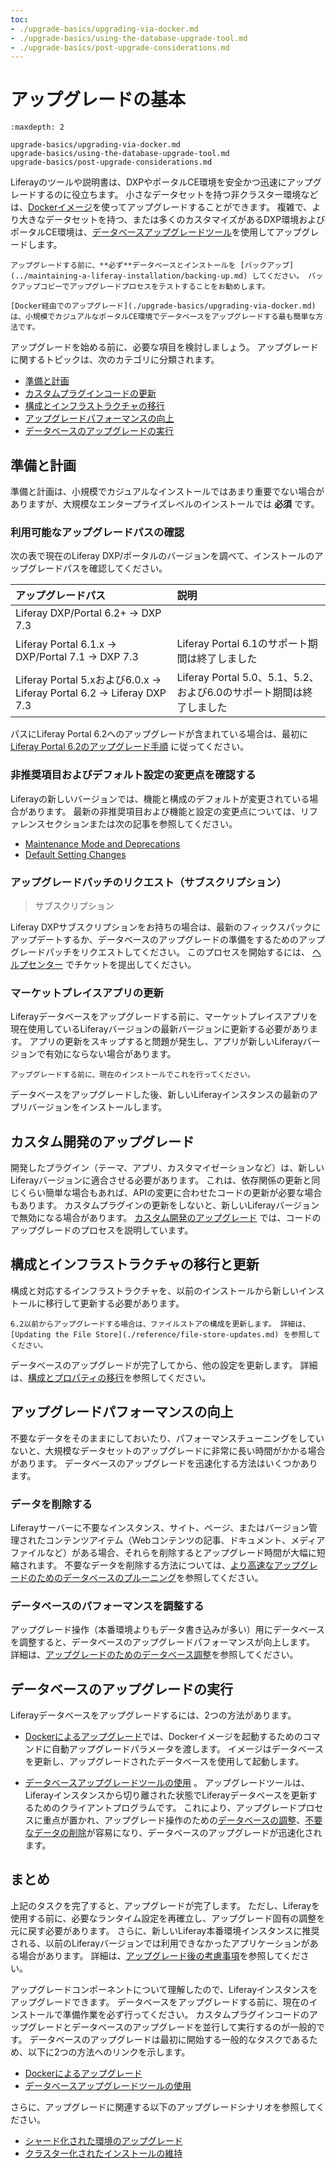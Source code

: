 ```yaml
---
toc:
- ./upgrade-basics/upgrading-via-docker.md
- ./upgrade-basics/using-the-database-upgrade-tool.md
- ./upgrade-basics/post-upgrade-considerations.md
---
```

# アップグレードの基本

```{toctree}
:maxdepth: 2

upgrade-basics/upgrading-via-docker.md
upgrade-basics/using-the-database-upgrade-tool.md
upgrade-basics/post-upgrade-considerations.md
```

Liferayのツールや説明書は、DXPやポータルCE環境を安全かつ迅速にアップグレードするのに役立ちます。 小さなデータセットを持つ非クラスター環境などは、[Dockerイメージ](./upgrade-basics/upgrading-via-docker.md)を使ってアップグレードすることができます。 複雑で、より大きなデータセットを持つ、または多くのカスタマイズがあるDXP環境およびポータルCE環境は、[データベースアップグレードツール](./upgrade-basics/using-the-database-upgrade-tool.md)を使用してアップグレードします。

```{warning}
アップグレードする前に、**必ず**データベースとインストールを [バックアップ](../maintaining-a-liferay-installation/backing-up.md) してください。 バックアップコピーでアップグレードプロセスをテストすることをお勧めします。
```

```{note}
[Docker経由でのアップグレード](./upgrade-basics/upgrading-via-docker.md) は、小規模でカジュアルなポータルCE環境でデータベースをアップグレードする最も簡単な方法です。
```

アップグレードを始める前に、必要な項目を検討しましょう。 アップグレードに関するトピックは、次のカテゴリに分類されます。

  - [準備と計画](#preparation-and-planning)
  - [カスタムプラグインコードの更新](#updating-custom-plugin-code)
  - [構成とインフラストラクチャの移行](#migrating-and-updating-configurations-and-infrastructure)
  - [アップグレードパフォーマンスの向上](#improving-upgrade-performance)
  - [データベースのアップグレードの実行](#executing-the-database-upgrade)

<a name="preparation-and-planning" />

## 準備と計画

準備と計画は、小規模でカジュアルなインストールではあまり重要でない場合がありますが、大規模なエンタープライズレベルのインストールでは **必須** です。

### 利用可能なアップグレードパスの確認

次の表で現在のLiferay DXP/ポータルのバージョンを調べて、インストールのアップグレードパスを確認してください。

| アップグレードパス                                                         | 説明                                              |
| :--- | :--- |
| Liferay DXP/Portal 6.2+ → DXP 7.3                                 |                                                 |
| Liferay Portal 6.1.x → DXP/Portal 7.1 → DXP 7.3                   | Liferay Portal 6.1のサポート期間は終了しました                |
| Liferay Portal 5.xおよび6.0.x → Liferay Portal 6.2 → Liferay DXP 7.3 | Liferay Portal 5.0、5.1、5.2、および6.0のサポート期間は終了しました |

パスにLiferay Portal 6.2へのアップグレードが含まれている場合は、最初に [Liferay Portal 6.2のアップグレード手順](https://help.liferay.com/hc/ja/articles/360017903232-Upgrading-Liferay) に従ってください。

### 非推奨項目およびデフォルト設定の変更点を確認する

Liferayの新しいバージョンでは、機能と構成のデフォルトが変更されている場合があります。 最新の非推奨項目および機能と設定の変更点については、リファレンスセクションまたは次の記事を参照してください。

  - [Maintenance Mode and Deprecations](./reference/maintenance-mode-and-deprecations-in-7-3.md)
  - [Default Setting Changes](./reference/default-setting-changes-in-7-3.md)

### アップグレードパッチのリクエスト（サブスクリプション）

> サブスクリプション

Liferay DXPサブスクリプションをお持ちの場合は、最新のフィックスパックにアップデートするか、データベースのアップグレードの準備をするためのアップグレードパッチをリクエストしてください。 このプロセスを開始するには、 [ヘルプセンター](https://help.liferay.com/hc/requests/new) でチケットを提出してください。

### マーケットプレイスアプリの更新

Liferayデータベースをアップグレードする前に、マーケットプレイスアプリを現在使用しているLiferayバージョンの最新バージョンに更新する必要があります。 アプリの更新をスキップすると問題が発生し、アプリが新しいLiferayバージョンで有効にならない場合があります。

```{important}
アップグレードする前に、現在のインストールでこれを行ってください。
```

データベースをアップグレードした後、新しいLiferayインスタンスの最新のアプリバージョンをインストールします。

<a name="upgrading-custom-development" />

## カスタム開発のアップグレード

開発したプラグイン（テーマ、アプリ、カスタマイゼーションなど）は、新しいLiferayバージョンに適合させる必要があります。 これは、依存関係の更新と同じくらい簡単な場合もあれば、APIの変更に合わせたコードの更新が必要な場合もあります。 カスタムプラグインの更新をしないと、新しいLiferayバージョンで無効になる場合があります。 [カスタム開発のアップグレード](./upgrading-custom-development.md) では、コードのアップグレードのプロセスを説明しています。

<a name="migrating-and-updating-configurations-and-infrastructure" />

## 構成とインフラストラクチャの移行と更新

構成と対応するインフラストラクチャを、以前のインストールから新しいインストールに移行して更新する必要があります。

```{important}
6.2以前からアップグレードする場合は、ファイルストアの構成を更新します。 詳細は、 [Updating the File Store](./reference/file-store-updates.md) を参照してください。
```

データベースのアップグレードが完了してから、他の設定を更新します。 詳細は、[構成とプロパティの移行](./migrating-configurations-and-properties.md)を参照してください。

<a name="improving-upgrade-performance" />

## アップグレードパフォーマンスの向上

不要なデータをそのままにしておいたり、パフォーマンスチューニングをしていないと、大規模なデータセットのアップグレードに非常に長い時間がかかる場合があります。 データベースのアップグレードを迅速化する方法はいくつかあります。

### データを削除する

Liferayサーバーに不要なインスタンス、サイト、ページ、またはバージョン管理されたコンテンツアイテム（Webコンテンツの記事、ドキュメント、メディアファイルなど）がある場合、それらを削除するとアップグレード時間が大幅に短縮されます。 不要なデータを削除する方法については、[より高速なアップグレードのためのデータベースのプルーニング](./upgrade-stability-and-performance/database-pruning-for-faster-upgrades.md)を参照してください。

### データベースのパフォーマンスを調整する

アップグレード操作（本番環境よりもデータ書き込みが多い）用にデータベースを調整すると、データベースのアップグレードパフォーマンスが向上します。 詳細は、[アップグレードのためのデータベース調整](./upgrade-stability-and-performance/database-tuning-for-upgrades.md)を参照してください。

<a name="executing-the-database-upgrade" />

## データベースのアップグレードの実行

Liferayデータベースをアップグレードするには、2つの方法があります。

  - [Dockerによるアップグレード](./upgrade-basics/upgrading-via-docker.md)では、Dockerイメージを起動するためのコマンドに自動アップグレードパラメータを渡します。 イメージはデータベースを更新し、アップグレードされたデータベースを使用して起動します。

  - [データベースアップグレードツールの使用](./upgrade-basics/using-the-database-upgrade-tool.md) 。 アップグレードツールは、Liferayインスタンスから切り離された状態でLiferayデータベースを更新するためのクライアントプログラムです。 これにより、アップグレードプロセスに重点が置かれ、アップグレード操作のための[データベースの調整](./upgrade-stability-and-performance/database-tuning-for-upgrades.md)、[不要なデータの削除](./upgrade-stability-and-performance/database-pruning-for-faster-upgrades.md)が容易になり、データベースのアップグレードが迅速化されます。

<a name="conclusion" />

## まとめ

上記のタスクを完了すると、アップグレードが完了します。 ただし、Liferayを使用する前に、必要なランタイム設定を再確立し、アップグレード固有の調整を元に戻す必要があります。 さらに、新しいLiferay本番環境インスタンスに推奨される、以前のLiferayバージョンでは利用できなかったアプリケーションがある場合があります。 詳細は、[アップグレード後の考慮事項](./upgrade-basics/post-upgrade-considerations.md)を参照してください。

アップグレードコンポーネントについて理解したので、Liferayインスタンスをアップグレードできます。 データベースをアップグレードする前に、現在のインストールで準備作業を必ず行ってください。 カスタムプラグインコードのアップグレードとデータベースのアップグレードを並行して実行するのが一般的です。 データベースのアップグレードは最初に開始する一般的なタスクであるため、以下に2つの方法へのリンクを示します。

  - [Dockerによるアップグレード](./upgrade-basics/upgrading-via-docker.md)
  - [データベースアップグレードツールの使用](./upgrade-basics/using-the-database-upgrade-tool.md)

さらに、アップグレードに関連する以下のアップグレードシナリオを参照してください。

  - [シャード化された環境のアップグレード](./other-upgrade-scenarios/upgrading-a-sharded-environment.md)
  - [クラスター化されたインストールの維持](../maintaining-a-liferay-installation/maintaining-clustered-installations.md)
